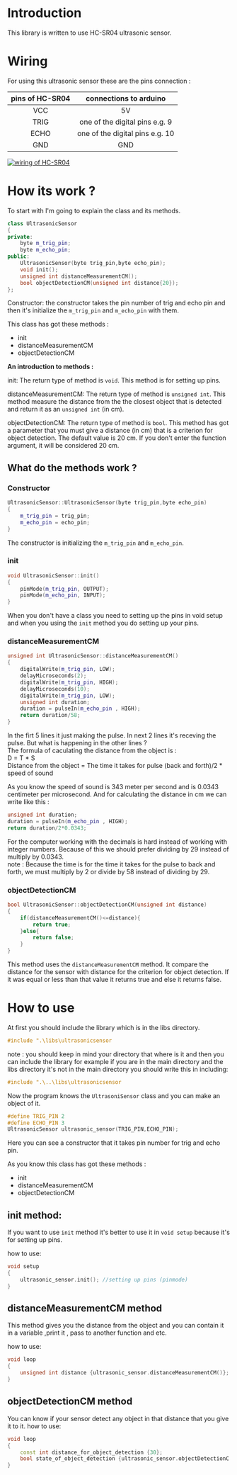 # Introduction

This library is written to use HC-SR04 ultrasonic sensor.   

# Wiring

For using this ultrasonic sensor these are the pins connection :

| pins of HC-SR04 |   connections to arduino        |
|    :-------:    |       :--------:                |      
|  VCC            | 5V                              | 
|  TRIG           | one of the digital pins  e.g. 9 | 
|  ECHO           | one of the digital pins e.g. 10 | 
|  GND            |GND                              | 

[![wiring of HC-SR04](https://lastminuteengineers.b-cdn.net/wp-content/uploads/arduino/Arduino-Wiring-Fritzing-Normal-Mode-Connections-with-HC-SR04-Ultrasonic-Sensor.png)](https://lastminuteengineers.com/arduino-sr04-ultrasonic-sensor-tutorial/)



# How its work ?
To start with I'm going to explain the class and its methods.

```cpp
class UltrasonicSensor
{
private:
    byte m_trig_pin;
    byte m_echo_pin;
public:
    UltrasonicSensor(byte trig_pin,byte echo_pin);
    void init();
    unsigned int distanceMeasurementCM();
    bool objectDetectionCM(unsigned int distance{20});
};
```

Constructor: the constructor takes the pin number of trig and echo pin and then it's initialize the `m_trig_pin` and `m_echo_pin` with them. 

This class has got these methods :
+ init
+ distanceMeasurementCM
+ objectDetectionCM

**An introduction to methods :** 

init: The return type of method is `void`. This method is for setting up pins.

distanceMeasurementCM: The return type of method is `unsigned int`. This method measure the distance from the the closest object that is detected and return it as an `unsigned int` (in cm).

objectDetectionCM:  The return type of method is `bool`. This method has got a parameter that you must give a distance (in cm) that is a criterion for object detection. The default value is 20 cm. If you don't enter the function argument, it will be considered 20 cm.

## What do the methods work ?

### Constructor

```cpp
UltrasonicSensor::UltrasonicSensor(byte trig_pin,byte echo_pin)
{
    m_trig_pin = trig_pin;
    m_echo_pin = echo_pin;
}
```
The constructor is initializing the `m_trig_pin` and `m_echo_pin`.

### init

```cpp
void UltrasonicSensor::init()
{
    pinMode(m_trig_pin, OUTPUT);
    pinMode(m_echo_pin, INPUT);
}
```
When you don't have a class you need to setting up the pins in void setup and when you using the `init` method you do setting up your pins.

### distanceMeasurementCM

```cpp
unsigned int UltrasonicSensor::distanceMeasurementCM()
{
    digitalWrite(m_trig_pin, LOW);
    delayMicroseconds(2);
    digitalWrite(m_trig_pin, HIGH);
    delayMicroseconds(10);
    digitalWrite(m_trig_pin, LOW);
    unsigned int duration;
    duration = pulseIn(m_echo_pin , HIGH);
    return duration/58;
}
```

In the firt 5 lines it just making the pulse. In next 2 lines it's receving the pulse. But what is happening in the other lines ?   
The formula of caculating the distance from the object is :   
D = T * S   
Distance from the object = The time it takes for pulse (back and forth)/2 * speed of sound  

As you know the speed of sound is 343 meter per second and is 0.0343 centimeter per microsecond. And for calculating the distance in cm we can write like this :   

```cpp
unsigned int duration;
duration = pulseIn(m_echo_pin , HIGH);
return duration/2*0.0343;
```

For the computer working with the decimals is hard instead of working with integer numbers. Because of this we should prefer dividing by 29 instead of multiply by 0.0343.   
note : Because the time is for the time it takes for the pulse to back and forth, we must multiply by 2 or divide by 58 instead of dividing by 29.

### objectDetectionCM

```cpp
bool UltrasonicSensor::objectDetectionCM(unsigned int distance)
{
    if(distanceMeasurementCM()<=distance){
        return true;
    }else{
        return false;
    }
}
```
This method uses the `distanceMeasurementCM` method. It compare the distance for the sensor with distance for the criterion for object detection. If it was equal or less than that value it returns true and else it returns false.

# How to use
At first you should include the library which is in the libs directory.

```ino
#include ".\libs\ultrasonicsensor
```
note : you should keep in mind your directory that where is it and then you can include the library for example if you are in the main directory and the libs directory it's not in the main directory you should write this in including:

```ino
#include ".\..\libs\ultrasonicsensor
```

Now the program knows the `UltrasoniSensor` class and you can make an object of it.

```ino
#define TRIG_PIN 2
#define ECHO_PIN 3
UltrasonicSensor ultrasonic_sensor(TRIG_PIN,ECHO_PIN);
```
Here you can see a constructor that it takes pin number for trig and echo pin.

As you know this class has got these methods :
+ init
+ distanceMeasurementCM
+ objectDetectionCM

## init method:

If you want to use `init` method it's better to use it in `void setup` because it's for setting up pins.

how to use:

```ino
void setup
{
    ultrasonic_sensor.init(); //setting up pins (pinmode)
}
```

## distanceMeasurementCM method

This method gives you the distance from the object and you can contain it in a variable ,print it , pass to another function and etc. 

how to use:

```ino 
void loop
{
    unsigned int distance {ultrasonic_sensor.distanceMeasurementCM()};
}
```

## objectDetectionCM method

You can know if your sensor detect any object in that distance that you give it to it.
how to use:

```ino
void loop
{
    const int distance_for_object_detection {30};
    bool state_of_object_detection {ultrasonic_sensor.objectDetectionC  (distance_for_object_detection)};
}
```
